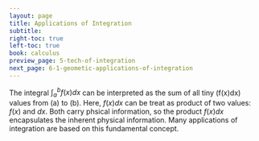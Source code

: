 ```yaml
---
layout: page
title: Applications of Integration
subtitle: 
right-toc: true
left-toc: true
book: calculus
preview_page: 5-tech-of-integration
next_page: 6-1-geometic-applications-of-integration
---
```


The integral $\displaystyle\int_a^b f(x)dx$ can be interpreted as the sum of all tiny \(f(x)dx\) values from \(a\) to \(b\). Here, $f(x)dx$ can be treat as product of two values: $f(x)$ and $dx$. Both carry phsical information, so the product $f(x)dx$ encapsulates the inherent physical information. Many applications of integration are based on this fundamental concept. 